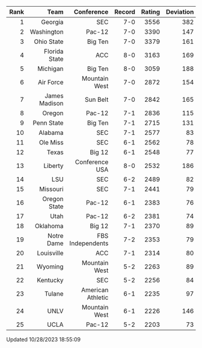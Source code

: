 | Rank  | Team                 | Conference           | Record   | Rating | Deviation |
| ---:  | ---:                 | ---:                 | ---:     | ---:   | ---:      |
| 1     | Georgia              | SEC                  | 7-0      | 3556   | 382       |
| 2     | Washington           | Pac-12               | 7-0      | 3390   | 147       |
| 3     | Ohio State           | Big Ten              | 7-0      | 3379   | 161       |
| 4     | Florida State        | ACC                  | 8-0      | 3163   | 169       |
| 5     | Michigan             | Big Ten              | 8-0      | 3059   | 188       |
| 6     | Air Force            | Mountain West        | 7-0      | 2872   | 154       |
| 7     | James Madison        | Sun Belt             | 7-0      | 2842   | 165       |
| 8     | Oregon               | Pac-12               | 7-1      | 2836   | 115       |
| 9     | Penn State           | Big Ten              | 7-1      | 2715   | 131       |
| 10    | Alabama              | SEC                  | 7-1      | 2577   | 83        |
| 11    | Ole Miss             | SEC                  | 6-1      | 2562   | 78        |
| 12    | Texas                | Big 12               | 6-1      | 2548   | 77        |
| 13    | Liberty              | Conference USA       | 8-0      | 2532   | 186       |
| 14    | LSU                  | SEC                  | 6-2      | 2489   | 82        |
| 15    | Missouri             | SEC                  | 7-1      | 2441   | 79        |
| 16    | Oregon State         | Pac-12               | 6-1      | 2383   | 76        |
| 17    | Utah                 | Pac-12               | 6-2      | 2381   | 74        |
| 18    | Oklahoma             | Big 12               | 7-1      | 2370   | 89        |
| 19    | Notre Dame           | FBS Independents     | 7-2      | 2353   | 79        |
| 20    | Louisville           | ACC                  | 7-1      | 2314   | 80        |
| 21    | Wyoming              | Mountain West        | 5-2      | 2263   | 89        |
| 22    | Kentucky             | SEC                  | 5-2      | 2256   | 84        |
| 23    | Tulane               | American Athletic    | 6-1      | 2235   | 97        |
| 24    | UNLV                 | Mountain West        | 6-1      | 2226   | 146       |
| 25    | UCLA                 | Pac-12               | 5-2      | 2203   | 73        |

Updated 10/28/2023 18:55:09
